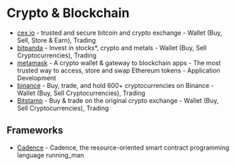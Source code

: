 # Crypto & Blockchain

* [cex.io](https://cex.io/) - trusted and secure bitcoin and crypto exchange - Wallet (Buy, Sell, Store & Earn), Trading
* [bitpanda](https://www.bitpanda.com/) - Invest in stocks*, crypto and metals - Wallet (Buy, Sell Cryptocurrencies), Trading
* [metamask](https://metamask.io/) - A crypto wallet & gateway to blockchain apps - The most trusted way to access, store and swap Ethereum tokens - Application Development
* [binance](https://www.binance.com/en) - Buy, trade, and hold 600+ cryptocurrencies on Binance - Wallet (Buy, Sell Cryptocurrencies), Trading
* [Bitstamp](https://www.bitstamp.net/) - Buy & trade on the original crypto exchange - Wallet (Buy, Sell Cryptocurrencies), Trading

## Frameworks

* [Cadence](https://github.com/onflow/cadence) - Cadence, the resource-oriented smart contract programming language running_man
